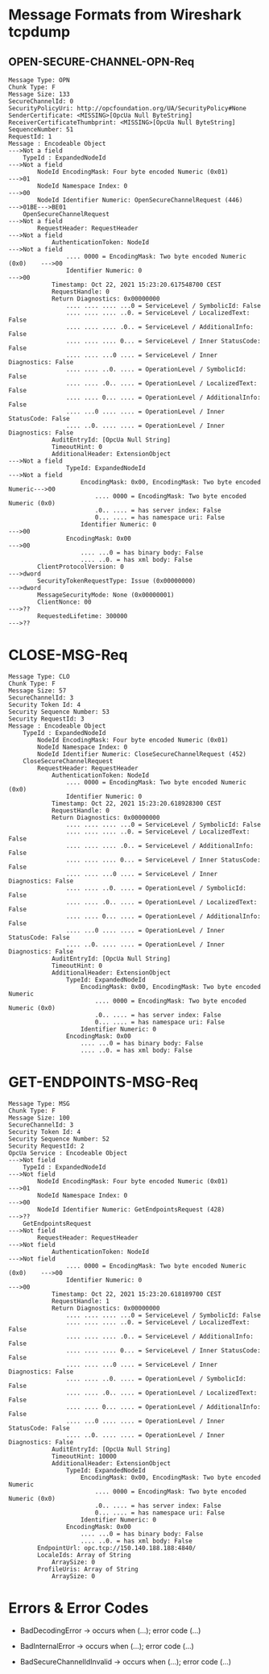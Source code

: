 # Message Formats from Wireshark tcpdump

## OPEN-SECURE-CHANNEL-OPN-Req 

    Message Type: OPN
    Chunk Type: F
    Message Size: 133
    SecureChannelId: 0
    SecurityPolicyUri: http://opcfoundation.org/UA/SecurityPolicy#None
    SenderCertificate: <MISSING>[OpcUa Null ByteString]
    ReceiverCertificateThumbprint: <MISSING>[OpcUa Null ByteString]
    SequenceNumber: 51
    RequestId: 1
    Message : Encodeable Object                                                 --->Not a field
        TypeId : ExpandedNodeId                                                 --->Not a field
            NodeId EncodingMask: Four byte encoded Numeric (0x01)               --->01
            NodeId Namespace Index: 0                                           --->00
            NodeId Identifier Numeric: OpenSecureChannelRequest (446)           --->01BE--->BE01
        OpenSecureChannelRequest                                                --->Not a field
            RequestHeader: RequestHeader                                        --->Not a field
                AuthenticationToken: NodeId                                     --->Not a field
                    .... 0000 = EncodingMask: Two byte encoded Numeric (0x0)    --->00
                    Identifier Numeric: 0                                       --->00
                Timestamp: Oct 22, 2021 15:23:20.617548700 CEST
                RequestHandle: 0
                Return Diagnostics: 0x00000000
                    .... .... .... ...0 = ServiceLevel / SymbolicId: False
                    .... .... .... ..0. = ServiceLevel / LocalizedText: False
                    .... .... .... .0.. = ServiceLevel / AdditionalInfo: False
                    .... .... .... 0... = ServiceLevel / Inner StatusCode: False
                    .... .... ...0 .... = ServiceLevel / Inner Diagnostics: False
                    .... .... ..0. .... = OperationLevel / SymbolicId: False
                    .... .... .0.. .... = OperationLevel / LocalizedText: False
                    .... .... 0... .... = OperationLevel / AdditionalInfo: False
                    .... ...0 .... .... = OperationLevel / Inner StatusCode: False
                    .... ..0. .... .... = OperationLevel / Inner Diagnostics: False
                AuditEntryId: [OpcUa Null String]
                TimeoutHint: 0
                AdditionalHeader: ExtensionObject                               --->Not a field
                    TypeId: ExpandedNodeId                                      --->Not a field
                        EncodingMask: 0x00, EncodingMask: Two byte encoded Numeric--->00
                            .... 0000 = EncodingMask: Two byte encoded Numeric (0x0)
                            .0.. .... = has server index: False
                            0... .... = has namespace uri: False
                        Identifier Numeric: 0                                   --->00
                    EncodingMask: 0x00                                          --->00
                        .... ...0 = has binary body: False
                        .... ..0. = has xml body: False
            ClientProtocolVersion: 0                                            --->dword
            SecurityTokenRequestType: Issue (0x00000000)                        --->dword
            MessageSecurityMode: None (0x00000001)
            ClientNonce: 00                                                     --->??
            RequestedLifetime: 300000                                           --->??

# CLOSE-MSG-Req
    Message Type: CLO
    Chunk Type: F
    Message Size: 57
    SecureChannelId: 3
    Security Token Id: 4
    Security Sequence Number: 53
    Security RequestId: 3
    Message : Encodeable Object
        TypeId : ExpandedNodeId
            NodeId EncodingMask: Four byte encoded Numeric (0x01)
            NodeId Namespace Index: 0
            NodeId Identifier Numeric: CloseSecureChannelRequest (452)
        CloseSecureChannelRequest
            RequestHeader: RequestHeader
                AuthenticationToken: NodeId
                    .... 0000 = EncodingMask: Two byte encoded Numeric (0x0)
                    Identifier Numeric: 0
                Timestamp: Oct 22, 2021 15:23:20.618928300 CEST
                RequestHandle: 0
                Return Diagnostics: 0x00000000
                    .... .... .... ...0 = ServiceLevel / SymbolicId: False
                    .... .... .... ..0. = ServiceLevel / LocalizedText: False
                    .... .... .... .0.. = ServiceLevel / AdditionalInfo: False
                    .... .... .... 0... = ServiceLevel / Inner StatusCode: False
                    .... .... ...0 .... = ServiceLevel / Inner Diagnostics: False
                    .... .... ..0. .... = OperationLevel / SymbolicId: False
                    .... .... .0.. .... = OperationLevel / LocalizedText: False
                    .... .... 0... .... = OperationLevel / AdditionalInfo: False
                    .... ...0 .... .... = OperationLevel / Inner StatusCode: False
                    .... ..0. .... .... = OperationLevel / Inner Diagnostics: False
                AuditEntryId: [OpcUa Null String]
                TimeoutHint: 0
                AdditionalHeader: ExtensionObject
                    TypeId: ExpandedNodeId
                        EncodingMask: 0x00, EncodingMask: Two byte encoded Numeric
                            .... 0000 = EncodingMask: Two byte encoded Numeric (0x0)
                            .0.. .... = has server index: False
                            0... .... = has namespace uri: False
                        Identifier Numeric: 0
                    EncodingMask: 0x00
                        .... ...0 = has binary body: False
                        .... ..0. = has xml body: False

# GET-ENDPOINTS-MSG-Req

    Message Type: MSG
    Chunk Type: F
    Message Size: 100
    SecureChannelId: 3
    Security Token Id: 4
    Security Sequence Number: 52
    Security RequestId: 2
    OpcUa Service : Encodeable Object                                           --->Not field
        TypeId : ExpandedNodeId                                                 --->Not field
            NodeId EncodingMask: Four byte encoded Numeric (0x01)               --->01
            NodeId Namespace Index: 0                                           --->00
            NodeId Identifier Numeric: GetEndpointsRequest (428)                --->??
        GetEndpointsRequest                                                     --->Not field
            RequestHeader: RequestHeader                                        --->Not field
                AuthenticationToken: NodeId                                     --->Not field
                    .... 0000 = EncodingMask: Two byte encoded Numeric (0x0)    --->00
                    Identifier Numeric: 0                                       --->00
                Timestamp: Oct 22, 2021 15:23:20.618189700 CEST
                RequestHandle: 1
                Return Diagnostics: 0x00000000
                    .... .... .... ...0 = ServiceLevel / SymbolicId: False
                    .... .... .... ..0. = ServiceLevel / LocalizedText: False
                    .... .... .... .0.. = ServiceLevel / AdditionalInfo: False
                    .... .... .... 0... = ServiceLevel / Inner StatusCode: False
                    .... .... ...0 .... = ServiceLevel / Inner Diagnostics: False
                    .... .... ..0. .... = OperationLevel / SymbolicId: False
                    .... .... .0.. .... = OperationLevel / LocalizedText: False
                    .... .... 0... .... = OperationLevel / AdditionalInfo: False
                    .... ...0 .... .... = OperationLevel / Inner StatusCode: False
                    .... ..0. .... .... = OperationLevel / Inner Diagnostics: False
                AuditEntryId: [OpcUa Null String]
                TimeoutHint: 10000
                AdditionalHeader: ExtensionObject
                    TypeId: ExpandedNodeId
                        EncodingMask: 0x00, EncodingMask: Two byte encoded Numeric
                            .... 0000 = EncodingMask: Two byte encoded Numeric (0x0)
                            .0.. .... = has server index: False
                            0... .... = has namespace uri: False
                        Identifier Numeric: 0
                    EncodingMask: 0x00
                        .... ...0 = has binary body: False
                        .... ..0. = has xml body: False
            EndpointUrl: opc.tcp://150.140.188.188:4840/
            LocaleIds: Array of String
                ArraySize: 0
            ProfileUris: Array of String
                ArraySize: 0

# Errors & Error Codes
- BadDecodingError -> occurs when (...); error code (...)

- BadInternalError -> occurs when (...); error code (...)

- BadSecureChannelIdInvalid -> occurs when (...); error code (...)
